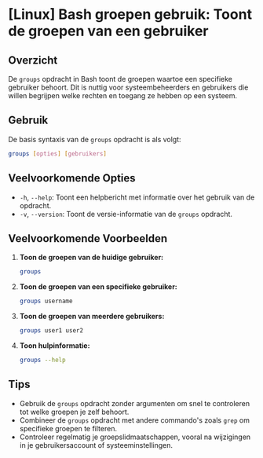 # [Linux] Bash groepen gebruik: Toont de groepen van een gebruiker

## Overzicht
De `groups` opdracht in Bash toont de groepen waartoe een specifieke gebruiker behoort. Dit is nuttig voor systeembeheerders en gebruikers die willen begrijpen welke rechten en toegang ze hebben op een systeem.

## Gebruik
De basis syntaxis van de `groups` opdracht is als volgt:

```bash
groups [opties] [gebruikers]
```

## Veelvoorkomende Opties
- `-h`, `--help`: Toont een helpbericht met informatie over het gebruik van de opdracht.
- `-v`, `--version`: Toont de versie-informatie van de `groups` opdracht.

## Veelvoorkomende Voorbeelden

1. **Toon de groepen van de huidige gebruiker:**

   ```bash
   groups
   ```

2. **Toon de groepen van een specifieke gebruiker:**

   ```bash
   groups username
   ```

3. **Toon de groepen van meerdere gebruikers:**

   ```bash
   groups user1 user2
   ```

4. **Toon hulpinformatie:**

   ```bash
   groups --help
   ```

## Tips
- Gebruik de `groups` opdracht zonder argumenten om snel te controleren tot welke groepen je zelf behoort.
- Combineer de `groups` opdracht met andere commando's zoals `grep` om specifieke groepen te filteren.
- Controleer regelmatig je groepslidmaatschappen, vooral na wijzigingen in je gebruikersaccount of systeeminstellingen.